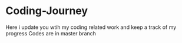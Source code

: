 # Coding-Journey
Here i update you wtih my coding related work and keep a track of my progress
Codes are in master branch
